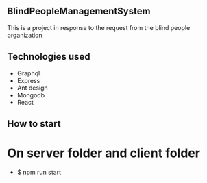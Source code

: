## BlindPeopleManagementSystem

This is a project in response to the request from the blind people organization

## Technologies used

- Graphql
- Express
- Ant design 
- Mongodb
- React 

## How to start

# On server folder and client folder
- $ npm run start
